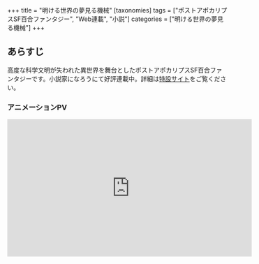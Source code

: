 +++
title = "明ける世界の夢見る機械"
[taxonomies]
tags = ["ポストアポカリプスSF百合ファンタジー", "Web連載", "小説"]
categories = ["明ける世界の夢見る機械"]
+++

## あらすじ

高度な科学文明が失われた異世界を舞台としたポストアポカリプスSF百合ファンタジーです。小説家になろうにて好評連載中。詳細は[特設サイト](https://emilla.space)をご覧ください。

### アニメーションPV

<iframe width="560" height="315" src="https://www.youtube.com/embed/qBT9KF9AZJA" frameborder="0" allow="accelerometer; autoplay; clipboard-write; encrypted-media; gyroscope; picture-in-picture" allowfullscreen></iframe>
